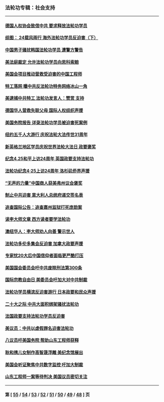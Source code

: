 ### 法轮功专辑：社会支持
---
#### [德国人权协会致信中共 要求释放法轮功学员](../../pages/nf4386/n14045330.md?09070430) 
#### [组图： 24载风雨行 海外法轮功学员反迫害（下）](../../pages/nf4386/n14030279.md?09070430) 
#### [中国男子骚扰韩国法轮功学员 遭警方警告](../../pages/nf4386/n14033245.md?09070430) 
#### [美法庭裁定 允许法轮功学员向思科索赔](../../pages/nf4386/n14030620.md?09070430) 
#### [美国会项目推动营救受迫害的中国工程师](../../pages/nf4386/n14019887.md?09070430) 
#### [特工落网 曝中共反法轮功特务网络冰山一角](../../pages/nf4386/n14006412.md?09070430) 
#### [美逮捕中共特工 法轮功发言人：赞赏 支持](../../pages/nf4386/n14005107.md?09070430) 
#### [德国华人营救失联父母 国际人权组织声援](../../pages/nf4386/n14002019.md?09070430) 
#### [美国务院报告 详录法轮功学员被迫害死案例](../../pages/nf4386/n13997752.md?09070430) 
#### [纽约五千人大游行 庆祝法轮大法传世31周年](../../pages/nf4386/n13995110.md?09070430) 
#### [新英格兰地区学员庆祝世界法轮大法日 政要褒奖](../../pages/nf4386/n13990800.md?09070430) 
#### [纪念4.25和平上访24周年 英国政要支持法轮功](../../pages/nf4386/n13984057.md?09070430) 
#### [法轮功纪念4·25上访24周年 洛杉矶侨界声援](../../pages/nf4386/n13978796.md?09070430) 
#### [“无声的力量”中国商人获美弗州议会褒奖](../../pages/nf4386/n13941208.md?09070430) 
#### [制止中共迫害 意大利人总统府递交签名表](../../pages/nf4386/n13933726.md?09070430) 
#### [追查国际公告：追查嘉州监狱打死庞勋案](../../pages/nf4386/n13933461.md?09070430) 
#### [读李大师文章 西方读者要学法轮功](../../pages/nf4386/n13925142.md?09070430) 
#### [澳纽华人：李大师劝人向善 警示世人](../../pages/nf4386/n13924146.md?09070430) 
#### [法轮功多伦多集会反迫害 加拿大政要声援](../../pages/nf4386/n13881303.md?09070430) 
#### [专家忧20大后中国信仰者面临更严酷打压](../../pages/nf4386/n13874993.md?09070430) 
#### [美国国会委员会吁中共废除刑法第300条](../../pages/nf4386/n13868121.md?09070430) 
#### [国际宗教自由日 美委员会吁加大对中共制裁](../../pages/nf4386/n13855021.md?09070430) 
#### [法轮功学员横滨反迫害游行 日本政要和民众声援](../../pages/nf4386/n13847132.md?09070430) 
#### [二十大之际 中共大面积绑架骚扰法轮功](../../pages/nf4386/n13846381.md?09070430) 
#### [法国政要支持法轮功学员反迫害](../../pages/nf4386/n13841970.md?09070430) 
#### [美议员：中共以虚假罪名迫害法轮功](../../pages/nf4386/n13841083.md?09070430) 
#### [八议员吁美国务院 帮助山东工程师获释](../../pages/nf4386/n13836379.md?09070430) 
#### [耿和携儿女制作高智晟浮雕 美纪念馆展出](../../pages/nf4386/n13829624.md?09070430) 
#### [美国会听证聚焦中共数字监控 吁加大制裁](../../pages/nf4386/n13825083.md?09070430) 
#### [山东工程师一案等待判决 美国议员密切关注](../../pages/nf4386/n13815065.md?09070430) 

---
#### 第 [ [55](./55.md?09070430) / [54](./54.md?09070430) / [53](./53.md?09070430) / [52](./52.md?09070430) / [51](./51.md?09070430) / [50](./50.md?09070430) / [49](./49.md?09070430) / [48](./48.md?09070430) ] 页
